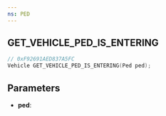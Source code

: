 ```yaml
---
ns: PED
---
```

## GET_VEHICLE_PED_IS_ENTERING

```c
// 0xF92691AED837A5FC
Vehicle GET_VEHICLE_PED_IS_ENTERING(Ped ped);
```

## Parameters
* **ped**:

